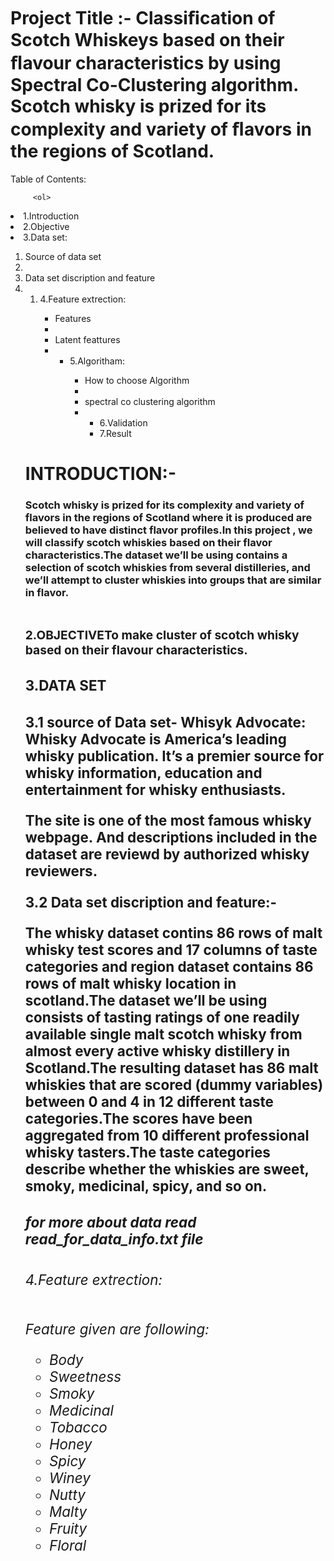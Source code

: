 # Project Title :- Classiﬁcation of Scotch Whiskeys based on their ﬂavour characteristics by using Spectral Co-Clustering algorithm. Scotch whisky is prized for its complexity and  variety of ﬂavors in the regions of Scotland.









<h>  Table of Contents: <h/>


         <ol>
  <li>1.Introduction </li>
  <li>2.Objective</li>
  <li>3.Data set:</li><ol>
         <li>Source of data set<li/>
         <li>Data set discription and feature<li/>
         <ol/>
   <li>4.Feature extrection:</li>
         <ul>
         <li>Features<li/>
         <li>Latent feattures<li/>
         <ul/>
  <li>5.Algoritham:</li>
                  <ul>
         <li>How to choose Algorithm<li/>
         <li>spectral co clustering algorithm<li/>
         <ul/>
  <li>6.Validation</li>
  <li>7.Result</li>

</ol>


<h1>INTRODUCTION:-<h3/>
         <p2>Scotch whisky is prized for its complexity and variety of flavors in  the regions of Scotland where it is produced are believed to have distinct flavor profiles.In this project , we will classify scotch whiskies based on their flavor characteristics.The dataset we’ll be using contains a selection of scotch whiskies from several distilleries, and we’ll attempt to cluster whiskies into groups that are similar in flavor.<p2/><h1/>


<h3>2.OBJECTIVE<p3>To make cluster of scotch whisky based on their flavour characteristics.<p3/>









<h3>3.DATA SET <h3/>
         <p4>3.1  source of Data set-        Whisyk Advocate:
Whisky Advocate is America’s leading whisky publication. It’s a premier source for whisky information, education and entertainment for whisky enthusiasts.

The site is one of the most famous whisky webpage. And descriptions included in the dataset are reviewd by authorized whisky reviewers.<p4/>






<p5><p>3.2 Data set discription and feature:-<p>
         The whisky  dataset contins 86 rows of malt whisky test scores and 17 columns of taste categories and region dataset contains 86 rows of malt whisky location in scotland.The dataset we’ll be using consists of tasting ratings of one readily available single malt scotch whisky from almost every active whisky distillery in Scotland.The resulting dataset has 86 malt whiskies that are scored (dummy variables) between 0 and 4 in 12 different taste categories.The scores have been aggregated from 10 different professional whisky tasters.The taste categories describe whether the whiskies are sweet, smoky, medicinal, spicy, and so on.<p5/>

<h5> for more about data read read_for_data_info.txt file<h5/>
         
         
         
         
         
         
 <h6>4.Feature extrection:<h6/>   
         <p>Feature given are following:<p/>
         <ul>
  <li>Body  </li>
  <li>Sweetness</li>
  <li>Smoky</li>
   <li>Medicinal</li>
  <li>Tobacco</li>
  <li>Honey</li>
  <li>Spicy</li>
  <li>Winey </li>
  <li>Nutty</li>
  <li>Malty</li>
  <li>Fruity</li>
  <li>Floral</li>
</ul>
         










                  


























              
